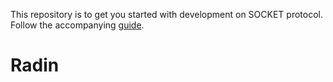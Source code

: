 This repository is to get you started with development on SOCKET protocol.
Follow the accompanying [guide](https://docs.socket.tech/getting-started).
# Radin
